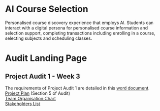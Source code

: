 # AI Course Selection
Personalised course discovery experience that employs AI. Students can interact with a digital persona for personalised course information and selection support, completing transactions including enrolling in a course, selecting subjects and scheduling classes.

# Audit Landing Page
## Project Audit 1 - Week 3
The requirements of Project Audit 1 are detailed in this [word document](Project_Audit_1.docx). 
[Project Plan](Courseai%20Project%20Plan.pdf) (Section 5 of Audit)  
[Team Organisation Chart](Meet%20Our%20Team%20-%20Org%20Chart.pdf)  
[Stakeholders List](Stakeholders.pdf)
